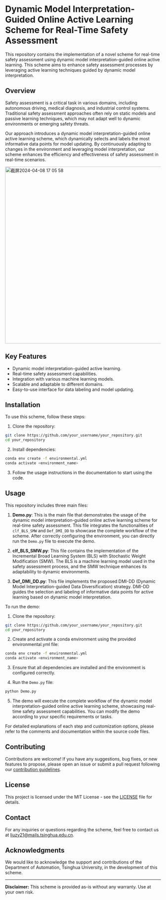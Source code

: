 # Dynamic Model Interpretation-Guided Online Active Learning Scheme for Real-Time Safety Assessment

This repository contains the implementation of a novel scheme for real-time safety assessment using dynamic model interpretation-guided online active learning. This scheme aims to enhance safety assessment processes by leveraging active learning techniques guided by dynamic model interpretation.

## Overview

Safety assessment is a critical task in various domains, including autonomous driving, medical diagnosis, and industrial control systems. Traditional safety assessment approaches often rely on static models and passive learning techniques, which may not adapt well to dynamic environments or emerging safety threats. 

Our approach introduces a dynamic model interpretation-guided online active learning scheme, which dynamically selects and labels the most informative data points for model updating. By continuously adapting to changes in the environment and leveraging model interpretation, our scheme enhances the efficiency and effectiveness of safety assessment in real-time scenarios.

<img width="573" alt="截屏2024-04-08 17 05 58" src="https://github.com/liuzy0708/DMI-LS-Demo/assets/130448346/5c5d20d6-ec74-4e00-962a-ef68af07f732">

## Key Features

- Dynamic model interpretation-guided active learning.
- Real-time safety assessment capabilities.
- Integration with various machine learning models.
- Scalable and adaptable to different domains.
- Easy-to-use interface for data labeling and model updating.

## Installation

To use this scheme, follow these steps:

1. Clone the repository:

```bash
git clone https://github.com/your_username/your_repository.git
cd your_repository
```

2. Install dependencies:

```bash
conda env create -f environmental.yml
conda activate <environment_name>
```

3. Follow the usage instructions in the documentation to start using the code.

## Usage

This repository includes three main files:

1. **Demo.py**: This is the main file that demonstrates the usage of the dynamic model interpretation-guided online active learning scheme for real-time safety assessment. This file integrates the functionalities of `clf_BLS_SMW` and `Def_DMI_DD` to showcase the complete workflow of the scheme. After correctly configuring the environment, you can directly run the `Demo.py` file to execute the demo.

2. **clf_BLS_SMW.py**: This file contains the implementation of the Incremental Broad Learning System (BLS) with Stochastic Weight Modification (SMW). The BLS is a machine learning model used in the safety assessment process, and the SMW technique enhances its adaptability to dynamic environments.

3. **Def_DMI_DD.py**: This file implements the proposed DMI-DD (Dynamic Model Interpretation-guided Data Diversification) strategy. DMI-DD guides the selection and labeling of informative data points for active learning based on dynamic model interpretation.

To run the demo:

1. Clone the repository:

```bash
git clone https://github.com/your_username/your_repository.git
cd your_repository
```

2. Create and activate a conda environment using the provided environmental.yml file:

```bash
conda env create -f environmental.yml
conda activate <environment_name>
```

3. Ensure that all dependencies are installed and the environment is configured correctly.

4. Run the `Demo.py` file:

```bash
python Demo.py
```

5. The demo will execute the complete workflow of the dynamic model interpretation-guided online active learning scheme, showcasing real-time safety assessment capabilities. You can modify the demo according to your specific requirements or tasks.

For detailed explanations of each step and customization options, please refer to the comments and documentation within the source code files.

## Contributing

Contributions are welcome! If you have any suggestions, bug fixes, or new features to propose, please open an issue or submit a pull request following our [contribution guidelines](CONTRIBUTING.md).

## License

This project is licensed under the MIT License - see the [LICENSE](LICENSE) file for details.

## Contact

For any inquiries or questions regarding the scheme, feel free to contact us at [liuzy21@mails.tsinghua.edu.cn](mailto:liuzy21@mails.tsinghua.edu.cn).

## Acknowledgments

We would like to acknowledge the support and contributions of the Department of Automation, Tsinghua University, in the development of this scheme.

---

**Disclaimer:** This scheme is provided as-is without any warranty. Use at your own risk.
